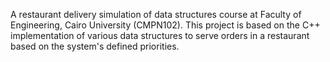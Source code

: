 A restaurant delivery simulation of data structures course at Faculty of Engineering, Cairo University (CMPN102).
This project is based on the C++ implementation of various data structures to serve orders in a restaurant based on the system's defined priorities.